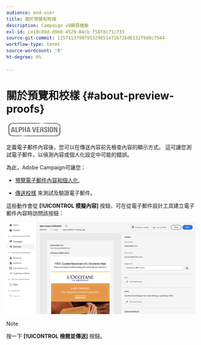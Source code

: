 ```yaml
---
audience: end-user
title: 關於預覽和校樣
description: Campaign v8網頁檔案
exl-id: ce10c89d-d9b8-4529-84cb-f58f8c71c733
source-git-commit: 1157113798f95329651e71b726d6132f9d8c7544
workflow-type: tm+mt
source-wordcount: '0'
ht-degree: 0%

---
```


# 關於預覽和校樣 {#about-preview-proofs}

![](../assets/do-not-localize/badge.png)

定義電子郵件內容後，您可以在傳送內容前先檢查內容的顯示方式。 這可讓您測試電子郵件，以偵測內容或個人化設定中可能的錯誤。

為此，Adobe Campaign可讓您：

* [預覽電子郵件內容和個人化](#preview),

<!--* [Check the email rendering](#rendering) in popular desktop, mobile and web-based clients,-->
* [傳送校樣](#send-proofs) 來測試及驗證電子郵件。

這些動作會從 **[!UICONTROL 模擬內容]** 按鈕，可在從電子郵件設計工具建立電子郵件內容時訪問該按鈕：

![](assets/simulate.png)

>[!NOTE]
>
>按一下 **[!UICONTROL 檢閱並傳送]** 按鈕。
